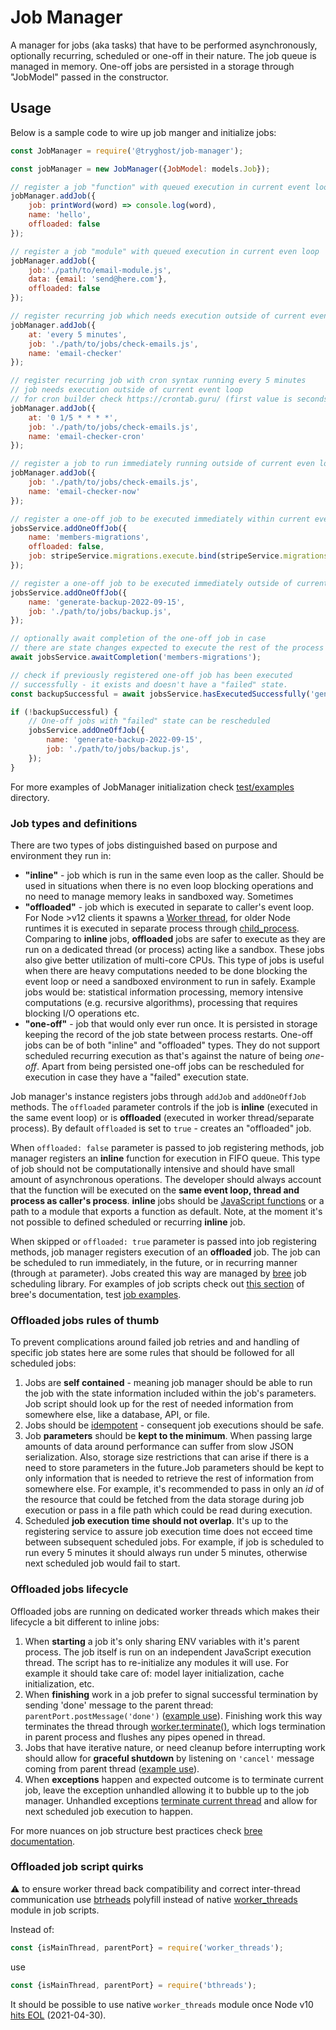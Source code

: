 # Job Manager

A manager for jobs (aka tasks) that have to be performed asynchronously, optionally recurring, scheduled or one-off in their nature. The job queue is managed in memory. One-off jobs are persisted in a storage through "JobModel" passed in the constructor.

## Usage

Below is a sample code to wire up job manger and initialize jobs:
```js
const JobManager = require('@tryghost/job-manager');

const jobManager = new JobManager({JobModel: models.Job});

// register a job "function" with queued execution in current event loop
jobManager.addJob({
    job: printWord(word) => console.log(word),
    name: 'hello',
    offloaded: false
});

// register a job "module" with queued execution in current even loop
jobManager.addJob({
    job:'./path/to/email-module.js',
    data: {email: 'send@here.com'},
    offloaded: false
});

// register recurring job which needs execution outside of current event loop
jobManager.addJob({
    at: 'every 5 minutes',
    job: './path/to/jobs/check-emails.js',
    name: 'email-checker'
});

// register recurring job with cron syntax running every 5 minutes
// job needs execution outside of current event loop
// for cron builder check https://crontab.guru/ (first value is seconds)
jobManager.addJob({
    at: '0 1/5 * * * *',
    job: './path/to/jobs/check-emails.js',
    name: 'email-checker-cron'
});

// register a job to run immediately running outside of current even loop
jobManager.addJob({
    job: './path/to/jobs/check-emails.js',
    name: 'email-checker-now'
});

// register a one-off job to be executed immediately within current event loop
jobsService.addOneOffJob({
    name: 'members-migrations',
    offloaded: false,
    job: stripeService.migrations.execute.bind(stripeService.migrations)
});

// register a one-off job to be executed immediately outside of current even loop
jobsService.addOneOffJob({
    name: 'generate-backup-2022-09-15',
    job: './path/to/jobs/backup.js',
});

// optionally await completion of the one-off job in case 
// there are state changes expected to execute the rest of the process
await jobsService.awaitCompletion('members-migrations');

// check if previously registered one-off job has been executed 
// successfully - it exists and doesn't have a "failed" state.
const backupSuccessful = await jobsService.hasExecutedSuccessfully('generate-backup-2022-09-15');

if (!backupSuccessful) {
    // One-off jobs with "failed" state can be rescheduled
    jobsService.addOneOffJob({
        name: 'generate-backup-2022-09-15',
        job: './path/to/jobs/backup.js',
    });
}
```

For more examples of JobManager initialization check [test/examples](https://github.com/TryGhost/Utils/tree/master/packages/job-manager/test/examples) directory.

### Job types and definitions

There are two types of jobs distinguished based on purpose and environment they run in:
- **"inline"** - job which is run in the same even loop as the caller. Should be used in situations when there is no even loop blocking operations and no need to manage memory leaks in sandboxed way. Sometimes
- **"offloaded"** - job which is executed in separate to caller's event loop. For Node >v12 clients it spawns a [Worker thread](https://nodejs.org/dist/latest-v12.x/docs/api/worker_threads.html#worker_threads_new_worker_filename_options), for older Node runtimes it is executed in separate process through [child_process](https://nodejs.org/docs/latest-v10.x/api/child_process.html). Comparing to **inline** jobs, **offloaded** jobs are safer to execute as they are run on a dedicated thread (or process) acting like a sandbox. These jobs also give better utilization of multi-core CPUs. This type of jobs is useful when there are heavy computations needed to be done blocking the event loop or need a sandboxed environment to run in safely. Example jobs would be: statistical information processing, memory intensive computations (e.g. recursive algorithms), processing that requires blocking I/O operations etc.
- **"one-off"** - job that would only ever run once. It is persisted in storage keeping the record of the job state between process restarts. One-off jobs can be of both "inline" and "offloaded" types. They do not support scheduled recurring execution as that's against the nature of being *one-off*. Apart from being persisted one-off jobs can be rescheduled for execution in case they have a "failed" execution state.

Job manager's instance registers jobs through `addJob` and `addOneOffJob` methods. The `offloaded` parameter controls if the job is **inline** (executed in the same event loop) or is **offloaded** (executed in worker thread/separate process). By default `offloaded` is set to `true` - creates an "offloaded" job.

When `offloaded: false` parameter is passed to job registering methods, job manager registers an **inline** function for execution in FIFO queue. This type of job should not be computationally intensive and should have small amount of asynchronous operations. The developer should always account that the function will be executed on the **same event loop, thread and process as caller's process**. **inline** jobs should be [JavaScript functions](https://developer.mozilla.org/en-US/docs/Web/JavaScript/Reference/Global_Objects/Function) or a path to a module that exports a function as default. Note, at the moment it's not possible to defined scheduled or recurring **inline** job.

When skipped or `offloaded: true` parameter is passed into job registering methods, job manager registers execution of an **offloaded** job. The job can be scheduled to run immediately, in the future, or in recurring manner (through `at` parameter). Jobs created this way are managed by [bree](https://github.com/breejs/bree) job scheduling library. For examples of job scripts check out [this section](https://github.com/breejs/bree#nodejs-email-queue-job-scheduling-example) of bree's documentation, test [job examples](https://github.com/TryGhost/Utils/tree/master/packages/job-manager/test/jobs).


### Offloaded jobs rules of thumb
To prevent complications around failed job retries and and handling of specific job states here are some rules that should be followed for all scheduled jobs:
1. Jobs are **self contained** - meaning job manager should be able to run the job with the state information included within the job's parameters. Job script should look up for the rest of needed information from somewhere else, like a database, API, or file.
2. Jobs should be [idempotent](https://en.wikipedia.org/wiki/Idempotence) - consequent job executions should be safe.
3. Job **parameters** should be **kept to the minimum**. When passing large amounts of data around performance can suffer from slow JSON serialization. Also, storage size restrictions that can arise if there is a need to store parameters in the future.Job parameters should be kept to only information that is needed to retrieve the rest of information from somewhere else. For example, it's recommended to pass in only an *id* of the resource that could be fetched from the data storage during job execution or pass in a file path which could be read during execution.
4. Scheduled **job execution time should not overlap**. It's up to the registering service to assure job execution time does not ecceed time between subsequent scheduled jobs. For example, if job is scheduled to run every 5 minutes it should always run under 5 minutes, otherwise next scheduled job would fail to start.

### Offloaded jobs lifecycle

Offloaded jobs are running on dedicated worker threads which makes their lifecycle a bit different to inline jobs:
1. When **starting** a job it's only sharing ENV variables with it's parent process. The job itself is run on an independent JavaScript execution thread. The script has to re-initialize any modules it will use. For example it should take care of: model layer initialization, cache initialization, etc.
2. When **finishing** work in a job prefer to signal successful termination by sending 'done' message to the parent thread: `parentPort.postMessage('done')` ([example use](https://github.com/TryGhost/Utils/blob/0e423f6c5c69b08d81d470f49de95654d8cc90e3/packages/job-manager/test/jobs/graceful.js#L33-L37)). Finishing work this way terminates the thread through [worker.terminate()]((https://nodejs.org/dist/latest-v14.x/docs/api/worker_threads.html#worker_threads_worker_terminate)), which logs termination in parent process and flushes any pipes opened in thread.
3. Jobs that have iterative nature, or need cleanup before interrupting work should allow for **graceful shutdown** by listening on `'cancel'` message coming from parent thread ([example use](https://github.com/TryGhost/Utils/blob/0e423f6c5c69b08d81d470f49de95654d8cc90e3/packages/job-manager/test/jobs/graceful.js#L12-L16)).
4. When **exceptions** happen and expected outcome is to terminate current job, leave the exception unhandled allowing it to bubble up to the job manager. Unhandled exceptions [terminate current thread](https://nodejs.org/dist/latest-v14.x/docs/api/worker_threads.html#worker_threads_event_error) and allow for next scheduled job execution to happen.

For more nuances on job structure best practices check [bree documentation](https://github.com/breejs/bree#writing-jobs-with-promises-and-async-await).

### Offloaded job script quirks

⚠️ to ensure worker thread back compatibility and correct inter-thread communication use [btrheads](https://github.com/chjj/bthreads) polyfill instead of native [worker_threads](https://nodejs.org/api/worker_threads.html#worker_threads) module in job scripts.

Instead of:
```js
const {isMainThread, parentPort} = require('worker_threads');
```
use
```js
const {isMainThread, parentPort} = require('bthreads');
```

It should be possible to use native `worker_threads` module once Node v10 [hits EOL](https://nodejs.org/en/about/releases/) (2021-04-30).
